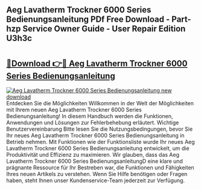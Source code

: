 ## Aeg Lavatherm Trockner 6000 Series Bedienungsanleitung PDf Free Download - Part-hzp Service Owner Guide - User Repair Edition U3h3c

# <h2><a href="http://df27hz.blite.top/?on=Aeg+Lavatherm+Trockner+6000+Series+Bedienungsanleitung">🔗Download 👉🔴 Aeg Lavatherm Trockner 6000 Series Bedienungsanleitung</a></h2>

[![Aeg Lavatherm Trockner 6000 Series Bedienungsanleitung new download](https://i.imgur.com/lujVjoI.png)](http://df27hz.blite.top/?on=Aeg+Lavatherm+Trockner+6000+Series+Bedienungsanleitung)
Entdecken Sie die Möglichkeiten Willkommen in der Welt der Möglichkeiten mit Ihrem neuen Aeg Lavatherm Trockner 6000 Series Bedienungsanleitung! In diesem Handbuch werden die Funktionen, Anwendungen und Lösungen zur Fehlerbehebung erläutert. Wichtige Benutzervereinbarung Bitte lesen Sie die Nutzungsbedingungen, bevor Sie Ihr neues Aeg Lavatherm Trockner 6000 Series Bedienungsanleitung in Betrieb nehmen. Mit Funktionen wie der Funktionsliste wurde Ihr neues Aeg Lavatherm Trockner 6000 Series Bedienungsanleitung entwickelt, um die Produktivität und Effizienz zu maximieren. Wir glauben, dass das Aeg Lavatherm Trockner 6000 Series BedienungsanleitungD eine klare und prägnante Ressource für Ihr Bestreben war, die Funktionen und Fähigkeiten Ihres neuen Artikels zu verstehen. Wenn Sie Hilfe benötigen oder Fragen haben, steht Ihnen unser Kundenservice-Team jederzeit zur Verfügung.
